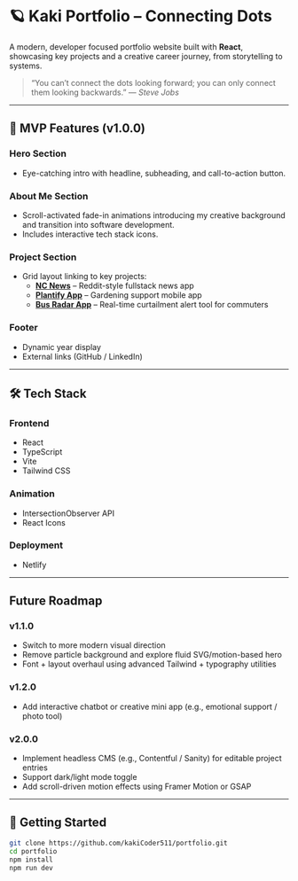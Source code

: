 # 🪐 Kaki Portfolio – Connecting Dots

A modern, developer focused portfolio website built with **React**, showcasing key projects and a creative career journey, from storytelling to systems.

> “You can’t connect the dots looking forward; you can only connect them looking backwards.” — *Steve Jobs*

---

## 🚀 MVP Features (v1.0.0)

### Hero Section
- Eye-catching intro with headline, subheading, and call-to-action button.

### About Me Section
- Scroll-activated fade-in animations introducing my creative background and transition into software development.
- Includes interactive tech stack icons.

### Project Section
- Grid layout linking to key projects:
  - **[NC News](https://nc-news-kaki.netlify.app/)** – Reddit-style fullstack news app
  - **[Plantify App](https://www.northcoders.com/blog/plantify/)** – Gardening support mobile app
  - **[Bus Radar App](https://github.com/kakiCoder511/BusRadarApp)** – Real-time curtailment alert tool for commuters

### Footer
- Dynamic year display
- External links (GitHub / LinkedIn)

---

## 🛠️ Tech Stack

### Frontend
- React
- TypeScript
- Vite
- Tailwind CSS

### Animation
- IntersectionObserver API
- React Icons

### Deployment
- Netlify

---

##  Future Roadmap

### v1.1.0
- Switch to more modern visual direction
- Remove particle background and explore fluid SVG/motion-based hero
- Font + layout overhaul using advanced Tailwind + typography utilities

### v1.2.0
- Add interactive chatbot or creative mini app (e.g., emotional support / photo tool)

### v2.0.0
- Implement headless CMS (e.g., Contentful / Sanity) for editable project entries
- Support dark/light mode toggle
- Add scroll-driven motion effects using Framer Motion or GSAP

---

## 📂 Getting Started

```bash
git clone https://github.com/kakiCoder511/portfolio.git
cd portfolio
npm install
npm run dev
